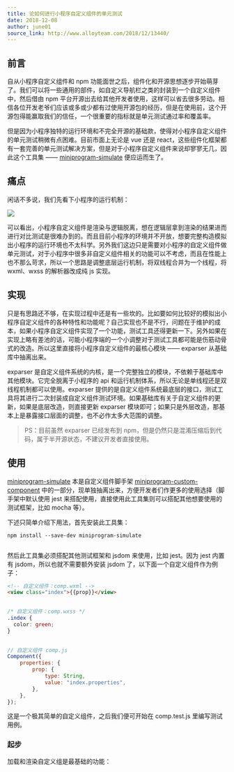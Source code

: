 ```yaml
---
title: 论如何进行小程序自定义组件的单元测试
date: 2018-12-08
author: june01
source_link: http://www.alloyteam.com/2018/12/13440/
---
```


<!-- {% raw %} - for jekyll -->

## 前言

自从小程序自定义组件和 npm 功能面世之后，组件化和开源思想逐步开始萌芽了。我们可以将一些通用的部件，如自定义导航栏之类的封装到一个自定义组件中，然后借由 npm 平台开源出去给其他开发者使用，这样可以省去很多劳动。相信各位开发老爷们应该或多或少都有过使用开源包的经历，但是在使用前，这个开源包得能赢取我们的信任，一个很重要的指标就是单元测试通过率和覆盖率。

但是因为小程序独特的运行环境和不完全开源的基础款，使得对小程序自定义组件的单元测试稍微有点困难。目前市面上无论是 vue 还是 react，这些组件化框架都有一套完善的单元测试解决方案，但是对于小程序自定义组件来说却寥寥无几，因此这个工具集 —— [miniprogram-simulate](https://github.com/wechat-miniprogram/miniprogram-simulate) 便应运而生了。

## 痛点

闲话不多说，我们先看下小程序的运行机制：

![](https://www.alloyteam.com/wp-content/uploads/2018/12/小程序运行环境.png)

可以看出，小程序自定义组件是渲染与逻辑脱离，想在逻辑层拿到渲染的结果进而进行对比测试是很难办到的。而且目前小程序的环境并不开放，想要完整构造模拟出小程序的运行环境也不太科学。另外我们这边只是需要对小程序的自定义组件做单元测试，对于小程序中很多非自定义组件相关的功能可以不考虑，而且在性能上也不那么苛求，所以一个思路是调整底层运行机制，将双线程合并为一个线程，将 wxml、wxss 的解析器改成纯 js 实现。

## 实现

只是有思路还不够，在实现过程中还是有一些坎的。比如要如何比较好的模拟出小程序自定义组件的各种特性和功能呢？自己实现也不是不行，问题在于维护的成本，如果小程序自定义组件实现了一个功能，测试工具还得更新一下。另外如果在实现上略有差池的话，可能小程序端的一个小调整对于测试工具都可能是伤筋动骨式的改造。所以这里直接将小程序自定义组件的最核心模块 —— exparser 从基础库中抽离出来。

exparser 是自定义组件系统的内核，是一个完整独立的模块，不依赖于基础库中其他模块。它完全脱离于小程序的 api 和运行机制体系，所以无论是单线程还是双线程机制都可以使用。exparser 提供的是自定义组件系统最底层的接口，测试工具将其进行二次封装成自定义组件测试环境。如果基础库有关于自定义组件的更新，如果是底层改造，则直接更新 exparser 模块即可；如果只是外层改造，那基本上是暴露接口层面的调整，也不必作太多大范围的调整。

> PS：目前虽然 exparser 已经发布到 npm，但是仍然只是混淆压缩后到代码，属于半开源状态，不建议开发者直接使用。

## 使用

[miniprogram-simulate](https://github.com/wechat-miniprogram/miniprogram-simulate) 本是自定义组件脚手架 [miniprogram-custom-component](https://github.com/wechat-miniprogram/miniprogram-custom-component) 中的一部分，现单独抽离出来，方便开发者们作更多的使用选择（脚手架中默认使用 jest 来搭配使用，直接使用此工具集则可以搭配其他想要使用的测试框架，比如 mocha 等）。

下述只简单介绍下用法，首先安装此工具集：

    npm install --save-dev miniprogram-simulate
     

然后此工具集必须搭配其他测试框架和 jsdom 来使用，比如 jest。因为 jest 内置有 jsdom，所以也就不需要额外安装 jsdom 了，以下面一个自定义组件作为例子：

```html
<!-- 自定义组件：comp.wxml -->
<view class="index">{{prop}}</view>
 
```

```css
/* 自定义组件：comp.wxss */
.index {
  color: green;
}
 
```

```javascript
// 自定义组件 comp.js
Component({
    properties: {
        prop: {
            type: String,
            value: "index.properties",
        },
    },
});
```

这是一个极其简单的自定义组件，之后我们便可开始在 comp.test.js 里编写测试用例。

### 起步

加载和渲染自定义组是最基础的功能：


<!-- {% endraw %} - for jekyll -->